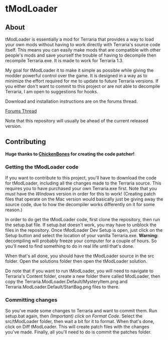 # tModLoader

## About

tModLoader is essentially a mod for Terraria that provides a way to load your own mods without having to work directly with Terraria's source code itself. This means you can easily make mods that are compatible with other people's mods and save yourself the trouble of having to decompile then recompile Terraria.exe. It is made to work for Terraria 1.3.

My goal for tModLoader it to make it simple as possible while giving the modder powerful control over the game. It is designed in a way as to minimize the effort required for me to update to future Terraria versions. If you either don't want to commit to this project or are not able to decompile Terraria, I am open to suggestions for hooks.

Download and installation instructions are on the forums thread.

[Forums Thread](http://forums.terraria.org/index.php?threads/1-3-tmodloader-a-modding-api.23726/)

Note that this repository will usually be ahead of the current released version.

## Contributing

**Huge thanks to [ChickenBones](https://github.com/Chicken-Bones) for creating the code patcher!**

### Getting the tModLoader code

If you want to contribute to this project, you'll have to download the code for tModLoader, including all the changes made to the Terraria source. This requires you to have purchased your own Terraria.exe first. Note that you *must* have the *Windows* version in order for this to work! (Creating patch files that operate on the Mac version would basically just be giving away the source code, due to how the decompiler works differently on it for some reason.)

In order to do get the tModLoader code, first clone the repository, then run the setup.bat file. If setup.bat doesn't work, you may have to unblock the files in the repository. Once tModLoader Dev Setup is open, just click on the Setup button and select the location of your vanilla Terraria.exe. **Warning:** decompiling will probably freeze your computer for a couple of hours. So you'll need to find something to do in real life until that's done.

When that's all done, you should have the tModLoader source in the src folder. Open the solutions folder then open the tModLoader solution.

Do note that if you want to run tModLoader, you will need to navigate to Terraria's Content folder, create a new folder there called ModLoader, then copy the Terraria.ModLoader.Default/MysteryItem.png and Terraria.ModLoader.Default/StartBag.png files to there.

### Committing changes

So you've made some changes to Terraria and want to commit them. Run setup.bat again, then *(Important) click on Format Code*. Select the src/tModLoader folder, then wait a bit for it to format. When that's done, click on Diff tModLoader. This will create patch files with the changes you've made. Finally, all you'll need to do is commit the patches folder.
